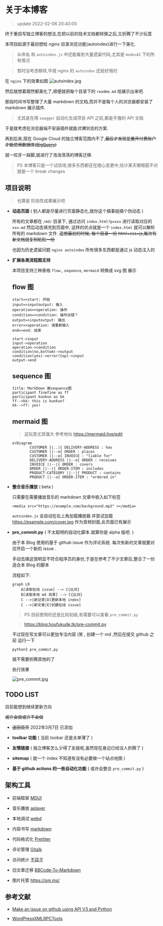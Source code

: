 # 关于本博客

> update 2022-02-06 20:40:00

<!--media-->

<media src="https://ha.houfukude.tk:8123/local/KD_Searching.m4a" ></media>

终于重拾写独立博客的想法,在把以前的技术文档都转换之后,又折腾了不少玩意

本项目起源于最初想给 nginx 目录浏览功能(autoindex)进行一下美化.

> 从命名 和 `autoindex.js` 中还能看到大量遗留代码,尤其是 `mode=AI` 下的所有情况

> 暂时没考虑移除,毕竟 nginx 的 `autoindex` 还挺好用的

在 `nginx` 下的效果如图
![autoindex.jpg](https://s2.loli.net/2022/02/06/YcVWRIMk9lJfd6e.jpg 'autoindex on nginx')

然后就想着既然都美化了,顺便就把每个目录下的 `readme.md` 给展示出来吧.

那段时间书写整理了大量 markdown 的文档,而并不是每个人的浏览器都安装了 markdown 展示插件.

> 尤其是在用 `swagger` 自动化生成项目 API 之前,都是手撸的 API 文档

于是就考虑在浏览器端不安装插件就能*优雅*浏览的方案.

再到后来,搭在 Google Cloud 的独立博客范围内不了,~~最后才发现是要开付费账户才能使用数据库([BigQuery](https://cloud.google.com/bigquery))~~

就一咬牙一跺脚,就进行了浩浩荡荡的博客迁移.

> PS 本博客只是一个试验场,很多东西都还在随心变更中,估计某天哪根筋不对就是一个 break changes

## 项目说明

> 也算是 阶段性成果展示吧

-   **动态页面** ( 别人都是尽量进行页面静态化,就你这个搞事娃搞个伪动态 )

    所有的文章都在 `/md/` 目录下, 通过访问 `index.html?p=xxx` 进行读取对应的 `xxx.md` 然后动态填充到页面中, 这样的优点就是一个 `index.html` 就可以解析所有的 markdown 文件. ~~遥想最初的时候, 每个目录一份 html+css+js,每次有新文档就复制粘贴一份~~

    也因为历史遗留问题 `nginx autoindex` 所有很多东西都是通过 js 动态注入的

-   **扩展各类流程图支持**

    本项目支持三种表格 `flow` , `sequence`, `mermaid` 转换成 svg 图 展示

    ## flow 图

    ```flow
    start=>start: 开始
    input=>inputoutput: 输入
    operation=>operation: 操作
    condition=>condition: 操作出错？
    output=>inputoutput: 输出
    error=>operation: 请重新输入
    end=>end: 结束

    start->input
    input->operation
    operation->condition
    condition(no,bottom)->output
    condition(yes)->error(top)->input
    output->end
    ```

    ## sequence 图

    ```sequence
    title: MarkDown 画sequence图
    participant finefine as ff
    participant kunkun as kk
    ff-->kk: this is kunkun?
    kk-->ff: yes!
    ```

    ## mermaid 图

    > 这玩意尤其强大 参考地址 https://mermaid.live/edit

    ```mermaid
    erDiagram
            CUSTOMER }|..|{ DELIVERY-ADDRESS : has
            CUSTOMER ||--o{ ORDER : places
            CUSTOMER ||--o{ INVOICE : "liable for"
            DELIVERY-ADDRESS ||--o{ ORDER : receives
            INVOICE ||--|{ ORDER : covers
            ORDER ||--|{ ORDER-ITEM : includes
            PRODUCT-CATEGORY ||--|{ PRODUCT : contains
            PRODUCT ||--o{ ORDER-ITEM : "ordered in"
    ```

-   **整合音乐播放** ( beta )

    只需要在需要播放音乐的 markdown 文章中嵌入如下标签

    ```
    <media src="https://example.com/background.mp3" ></media>
    ```

    `autoindex.js` 会自动在右上角加载播放器 并尝试加载 https://example.com/cover.jpg 作为音频封面,此页面已有展示

-   **pre_commit.py** ( 不太聪明的自动化脚本.就算你是 alpha 版吧. )

    由于本 Blog 使用的基于 github issue 作为评论系统. 每次有新的文章就要对应开启一个新的 issue .

    手动去搞这很明显不符合程序员的身份,于是在参考了不少文章后,整合了一份适合本 Blog 的脚本

    流程如下:

    ```mermaid
    graph LR
        A[读取在线 issue] --> C{比对}
        B[读取本地 md 目录] --> C{比对}
        C -->|新记录|D[更新本地 index]
        C -->|新文章|E[创建在线 issue]
    ```

    > PS 目前使用的还是比较初级,有需要可以查看 `pre_commit.py`

    > https://blog.houfukude.tk/pre-commit.py

    不过现在写文章可以更加专注内容 (笑 , 创建一个 md ,然后在提交 github 之前 运行一下

    ```shell
    python3 pre_commit.py
    ```

    就不需要折腾其他的了

    执行效果

    ![pre_commit.jpg](https://s2.loli.net/2022/02/06/UkDsFjSVqGu2i1L.jpg)

## TODO LIST

目前能想到继续更新方向

~~或许会做或许不会做~~

-   ~~返回首页~~  2022年3月7日 已添加

-   **toolbar 功能** ( 当前 toobar 还是太单薄了 )

-   **友情链接** ( 独立博客怎么少得了友链呢,虽然现在身边已经没人折腾了 )

-   **sitemap** ( 就一个 index 不知道有没有必要做一个站点地图 )

-   **基于 github actions 的一些自动化功能** ( 或许会整合 `pre_commit.py` )

## 架构工具

-   前端框架 [MDUI](https://www.mdui.org/)

-   音乐播放 [aplayer](https://aplayer.js.org/)

-   本地调试 [webd](https://gwgw.ga/fidx.html#/webd/)

-   内容书写 [markdown](https://markdown.com.cn/basic-syntax/)

-   代码格式化 [Prettiter](https://marketplace.visualstudio.com/items?itemName=esbenp.prettier-vscode)

-   评论管理 [Gitalk](https://github.com/gitalk/gitalk)

-   访问统计 [不蒜子](http://busuanzi.ibruce.info/)

-   旧文章迁移 [BBCode-To-Markdown](https://jondum.github.io/BBCode-To-Markdown-Converter/)

-   图片托管 https://sm.ms/

## 参考文献

-   [Make an issue on github using API V3 and Python](https://gist.github.com/JeffPaine/3145490)

-   [WordPressXMLRPCTools](https://github.com/zhaoolee/WordPressXMLRPCTools)
